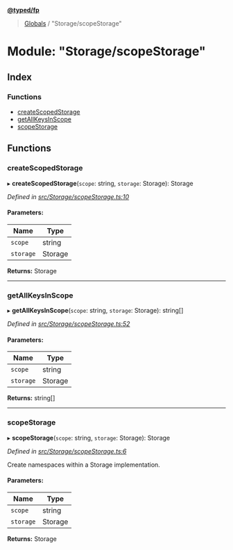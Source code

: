 **[@typed/fp](../README.md)**

> [Globals](../globals.md) / "Storage/scopeStorage"

# Module: "Storage/scopeStorage"

## Index

### Functions

* [createScopedStorage](_storage_scopestorage_.md#createscopedstorage)
* [getAllKeysInScope](_storage_scopestorage_.md#getallkeysinscope)
* [scopeStorage](_storage_scopestorage_.md#scopestorage)

## Functions

### createScopedStorage

▸ **createScopedStorage**(`scope`: string, `storage`: Storage): Storage

*Defined in [src/Storage/scopeStorage.ts:10](https://github.com/TylorS/typed-fp/blob/8639976/src/Storage/scopeStorage.ts#L10)*

#### Parameters:

Name | Type |
------ | ------ |
`scope` | string |
`storage` | Storage |

**Returns:** Storage

___

### getAllKeysInScope

▸ **getAllKeysInScope**(`scope`: string, `storage`: Storage): string[]

*Defined in [src/Storage/scopeStorage.ts:52](https://github.com/TylorS/typed-fp/blob/8639976/src/Storage/scopeStorage.ts#L52)*

#### Parameters:

Name | Type |
------ | ------ |
`scope` | string |
`storage` | Storage |

**Returns:** string[]

___

### scopeStorage

▸ **scopeStorage**(`scope`: string, `storage`: Storage): Storage

*Defined in [src/Storage/scopeStorage.ts:6](https://github.com/TylorS/typed-fp/blob/8639976/src/Storage/scopeStorage.ts#L6)*

Create namespaces within a Storage implementation.

#### Parameters:

Name | Type |
------ | ------ |
`scope` | string |
`storage` | Storage |

**Returns:** Storage
